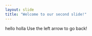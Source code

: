 ```yaml
---
layout: slide
title: "Welcome to our second slide!"
---
```

hello holla
Use the left arrow to go back!
